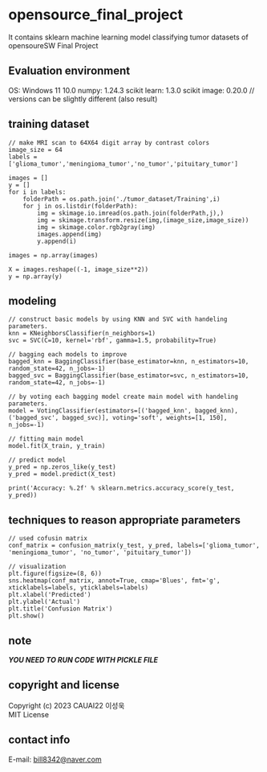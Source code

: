 # opensource_final_project
It contains sklearn machine learning model classifying tumor datasets of opensoureSW Final Project

## Evaluation environment
OS: Windows 11 10.0
numpy: 1.24.3
scikit learn: 1.3.0
scikit image: 0.20.0
// versions can be slightly different (also result)

## training dataset
```
// make MRI scan to 64X64 digit array by contrast colors
image_size = 64
labels = ['glioma_tumor','meningioma_tumor','no_tumor','pituitary_tumor']

images = []
y = []
for i in labels:
    folderPath = os.path.join('./tumor_dataset/Training',i)
    for j in os.listdir(folderPath):
        img = skimage.io.imread(os.path.join(folderPath,j),)
        img = skimage.transform.resize(img,(image_size,image_size))
        img = skimage.color.rgb2gray(img)
        images.append(img)
        y.append(i)
        
images = np.array(images)

X = images.reshape((-1, image_size**2))
y = np.array(y)
```

## modeling
```
// construct basic models by using KNN and SVC with handeling parameters.
knn = KNeighborsClassifier(n_neighbors=1)
svc = SVC(C=10, kernel='rbf', gamma=1.5, probability=True)

// bagging each models to improve
bagged_knn = BaggingClassifier(base_estimator=knn, n_estimators=10, random_state=42, n_jobs=-1)
bagged_svc = BaggingClassifier(base_estimator=svc, n_estimators=10, random_state=42, n_jobs=-1)

// by voting each bagging model create main model with handeling parameters.
model = VotingClassifier(estimators=[('bagged_knn', bagged_knn), ('bagged_svc', bagged_svc)], voting='soft', weights=[1, 150], n_jobs=-1)

// fitting main model
model.fit(X_train, y_train)

// predict model
y_pred = np.zeros_like(y_test)
y_pred = model.predict(X_test)

print('Accuracy: %.2f' % sklearn.metrics.accuracy_score(y_test, y_pred))
```

## techniques to reason appropriate parameters
```
// used cofusin matrix
conf_matrix = confusion_matrix(y_test, y_pred, labels=['glioma_tumor', 'meningioma_tumor', 'no_tumor', 'pituitary_tumor'])

// visualization
plt.figure(figsize=(8, 6))
sns.heatmap(conf_matrix, annot=True, cmap='Blues', fmt='g', xticklabels=labels, yticklabels=labels)
plt.xlabel('Predicted')
plt.ylabel('Actual')
plt.title('Confusion Matrix')
plt.show()
```

## note
***YOU NEED TO RUN CODE WITH PICKLE FILE***

## copyright and license
Copyright (c) 2023 CAUAI22 이성욱 <br/> 
MIT License

## contact info
E-mail: bill8342@naver.com
